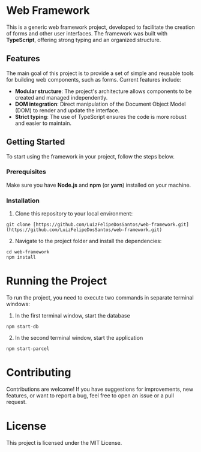 # Web Framework

This is a generic web framework project, developed to facilitate the creation of forms and other user interfaces. The framework was built with **TypeScript**, offering strong typing and an organized structure.

## Features

The main goal of this project is to provide a set of simple and reusable tools for building web components, such as forms. Current features include:

- **Modular structure**: The project's architecture allows components to be created and managed independently.
- **DOM integration**: Direct manipulation of the Document Object Model (DOM) to render and update the interface.
- **Strict typing**: The use of TypeScript ensures the code is more robust and easier to maintain.

## Getting Started

To start using the framework in your project, follow the steps below.

### Prerequisites

Make sure you have **Node.js** and **npm** (or **yarn**) installed on your machine.

### Installation

1.  Clone this repository to your local environment:

```
git clone [https://github.com/LuizFelipeDosSantos/web-framework.git](https://github.com/LuizFelipeDosSantos/web-framework.git)
```

2.  Navigate to the project folder and install the dependencies:

```
cd web-framework
npm install
```

# Running the Project

To run the project, you need to execute two commands in separate terminal windows:

1. In the first terminal window, start the database

```
npm start-db
```

2. In the second terminal window, start the application

```
npm start-parcel
```

# Contributing

Contributions are welcome! If you have suggestions for improvements, new features, or want to report a bug, feel free to open an issue or a pull request.

# License

This project is licensed under the MIT License.
